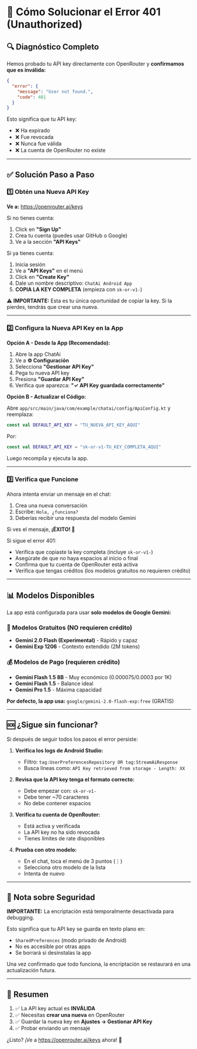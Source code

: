 # 🔧 Cómo Solucionar el Error 401 (Unauthorized)

## 🔍 Diagnóstico Completo

Hemos probado tu API key directamente con OpenRouter y **confirmamos que es inválida:**

```json
{
  "error": {
    "message": "User not found.",
    "code": 401
  }
}
```

Esto significa que tu API key:
- ❌ Ha expirado
- ❌ Fue revocada
- ❌ Nunca fue válida
- ❌ La cuenta de OpenRouter no existe

---

## ✅ Solución Paso a Paso

### 1️⃣ Obtén una Nueva API Key

**Ve a:** https://openrouter.ai/keys

Si no tienes cuenta:
1. Click en **"Sign Up"**
2. Crea tu cuenta (puedes usar GitHub o Google)
3. Ve a la sección **"API Keys"**

Si ya tienes cuenta:
1. Inicia sesión
2. Ve a **"API Keys"** en el menú
3. Click en **"Create Key"**
4. Dale un nombre descriptivo: `ChatAi Android App`
5. **COPIA LA KEY COMPLETA** (empieza con `sk-or-v1-`)

⚠️ **IMPORTANTE:** Esta es tu única oportunidad de copiar la key. Si la pierdes, tendrás que crear una nueva.

---

### 2️⃣ Configura la Nueva API Key en la App

**Opción A - Desde la App (Recomendado):**

1. Abre la app ChatAi
2. Ve a **⚙️ Configuración**
3. Selecciona **"Gestionar API Key"**
4. Pega tu nueva API key
5. Presiona **"Guardar API Key"**
6. Verifica que aparezca: **"✓ API Key guardada correctamente"**

**Opción B - Actualizar el Código:**

Abre `app/src/main/java/com/example/chatai/config/ApiConfig.kt` y reemplaza:

```kotlin
const val DEFAULT_API_KEY = "TU_NUEVA_API_KEY_AQUI"
```

Por:

```kotlin
const val DEFAULT_API_KEY = "sk-or-v1-TU_KEY_COMPLETA_AQUI"
```

Luego recompila y ejecuta la app.

---

### 3️⃣ Verifica que Funcione

Ahora intenta enviar un mensaje en el chat:

1. Crea una nueva conversación
2. Escribe: `Hola, ¿funciona?`
3. Deberías recibir una respuesta del modelo Gemini

Si ves el mensaje, **¡ÉXITO! 🎉**

Si sigue el error 401:
- Verifica que copiaste la key completa (incluye `sk-or-v1-`)
- Asegúrate de que no haya espacios al inicio o final
- Confirma que tu cuenta de OpenRouter está activa
- Verifica que tengas créditos (los modelos gratuitos no requieren crédito)

---

## 📊 Modelos Disponibles

La app está configurada para usar **solo modelos de Google Gemini:**

### 🎁 Modelos Gratuitos (NO requieren crédito)
- **Gemini 2.0 Flash (Experimental)** - Rápido y capaz
- **Gemini Exp 1206** - Contexto extendido (2M tokens)

### 💰 Modelos de Pago (requieren crédito)
- **Gemini Flash 1.5 8B** - Muy económico ($0.000075/$0.0003 por 1K)
- **Gemini Flash 1.5** - Balance ideal
- **Gemini Pro 1.5** - Máxima capacidad

**Por defecto, la app usa:** `google/gemini-2.0-flash-exp:free` (GRATIS)

---

## 🆘 ¿Sigue sin funcionar?

Si después de seguir todos los pasos el error persiste:

1. **Verifica los logs de Android Studio:**
   - Filtro: `tag:UserPreferencesRepository OR tag:StreamAiResponse`
   - Busca líneas como: `API Key retrieved from storage - Length: XX`

2. **Revisa que la API key tenga el formato correcto:**
   - Debe empezar con: `sk-or-v1-`
   - Debe tener ~70 caracteres
   - No debe contener espacios

3. **Verifica tu cuenta de OpenRouter:**
   - Está activa y verificada
   - La API key no ha sido revocada
   - Tienes límites de rate disponibles

4. **Prueba con otro modelo:**
   - En el chat, toca el menú de 3 puntos (⋮)
   - Selecciona otro modelo de la lista
   - Intenta de nuevo

---

## 🔐 Nota sobre Seguridad

**IMPORTANTE:** La encriptación está temporalmente desactivada para debugging.

Esto significa que tu API key se guarda en texto plano en:
- `SharedPreferences` (modo privado de Android)
- No es accesible por otras apps
- Se borrará si desinstalas la app

Una vez confirmado que todo funciona, la encriptación se restaurará en una actualización futura.

---

## 📝 Resumen

1. ✅ La API key actual es **INVÁLIDA**
2. ✅ Necesitas **crear una nueva** en OpenRouter
3. ✅ Guardar la nueva key en **Ajustes → Gestionar API Key**
4. ✅ Probar enviando un mensaje

¿Listo? ¡Ve a https://openrouter.ai/keys ahora! 🚀


